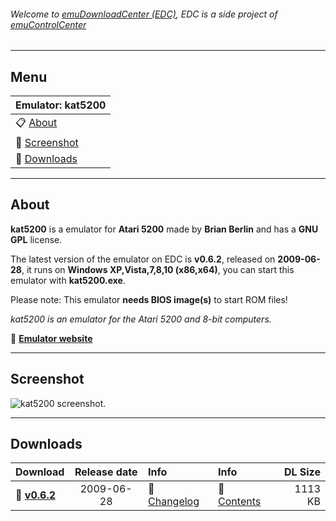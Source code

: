 ###### Welcome to [emuDownloadCenter (EDC)](https://github.com/PhoenixInteractiveNL/emuDownloadCenter/wiki/), EDC is a side project of [emuControlCenter](https://github.com/PhoenixInteractiveNL/emuControlCenter/wiki/)
***
## Menu
| **Emulator: kat5200** |
|:---------|
| :clipboard: [About](#about) |
| :sunrise: [Screenshot](#screenshot) |
| :floppy_disk: [Downloads](#downloads) |
***
## About
**kat5200** is a emulator for **Atari 5200** made by **Brian Berlin** and has a **GNU GPL** license.

The latest version of the emulator on EDC is **v0.6.2**, released on **2009-06-28**, it runs on **Windows XP,Vista,7,8,10 (x86,x64)**, you can start this emulator with **kat5200.exe**.

Please note: This emulator **needs BIOS image(s)** to start ROM files!

_kat5200 is an emulator for the Atari 5200 and 8-bit computers._

:link: [**Emulator website**](http://kat5200.jillybunch.com/)
***
## Screenshot
![](https://raw.githubusercontent.com/PhoenixInteractiveNL/emuDownloadCenter/master/hooks/kat5200/screen.jpg "kat5200 screenshot.")
***
## Downloads
| Download | Release date  | Info       | Info       | DL Size    |
|:---------|:-------------:|:-----------|:-----------|-----------:|
| :floppy_disk: [**v0.6.2**](https://github.com/PhoenixInteractiveNL/edc-repo0002/raw/master/kat5200/0.6.2.7z) | 2009-06-28 | :page_facing_up: [Changelog](https://github.com/PhoenixInteractiveNL/edc-repo0002/blob/master/kat5200/0.6.2_changelog.txt) | :mag_right: [Contents](https://github.com/PhoenixInteractiveNL/edc-repo0002/blob/master/kat5200/0.6.2_contents.txt) | 1113 KB |
